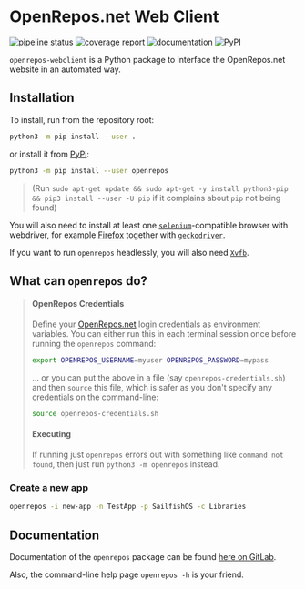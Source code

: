 # OpenRepos.net Web Client

[![pipeline status](https://gitlab.com/nobodyinperson/python3-openrepos-webclient/badges/master/pipeline.svg)](https://gitlab.com/nobodyinperson/python3-openrepos/commits/master)
[![coverage report](https://gitlab.com/nobodyinperson/python3-openrepos-webclient/badges/master/coverage.svg)](https://nobodyinperson.gitlab.io/python3-openrepos-webclient/coverage-report/)
[![documentation](https://img.shields.io/badge/docs-sphinx-brightgreen.svg)](https://nobodyinperson.gitlab.io/python3-openrepos-webclient)
[![PyPI](https://badge.fury.io/py/openrepos-webclient.svg)](https://badge.fury.io/py/openrepos-webclient)

`openrepos-webclient` is a Python package to interface the OpenRepos.net
website in an automated way.

## Installation

To install, run from the repository root:

```bash
python3 -m pip install --user .
```

or install it from [PyPi](https://pypi.org/project/openrepos):

```bash
python3 -m pip install --user openrepos
```

> (Run `sudo apt-get update && sudo apt-get -y install python3-pip && pip3 install --user -U pip` if it
complains about `pip` not being found)

You will also need to install at least one [`selenium`](https://selenium-python.readthedocs.io/)-compatible browser with webdriver, for example [Firefox](https://www.mozilla.org/de/firefox/new/) together with [`geckodriver`](https://github.com/mozilla/geckodriver).

If you want to run `openrepos` headlessly, you will also need [`Xvfb`](https://en.wikipedia.org/wiki/Xvfb).

## What can `openrepos` do?

> #### OpenRepos Credentials
>
> Define your [OpenRepos.net](https://openrepos.net) login credentials as environment variables.
> You can either run this in each terminal session once before running the `openrepos` command:
>
> ```bash
> export OPENREPOS_USERNAME=myuser OPENREPOS_PASSWORD=mypass
> ```
>
> ... or you can put the above in a file (say `openrepos-credentials.sh`) and then `source` this file, which is safer as you don't specify any credentials on the command-line:
>
> ```bash
> source openrepos-credentials.sh
> ```
>
> #### Executing
>
> If running just `openrepos` errors out with something like `command not found`, then just run `python3 -m openrepos` instead.

### Create a new app

```bash
openrepos -i new-app -n TestApp -p SailfishOS -c Libraries
```

## Documentation

Documentation of the `openrepos` package can be found [here on
GitLab](https://nobodyinperson.gitlab.io/python3-openrepos/).

Also, the command-line help page `openrepos -h` is your friend.
